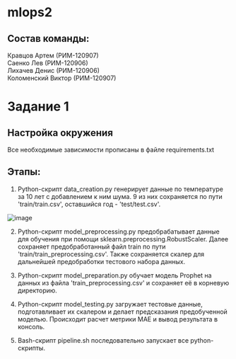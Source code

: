 # mlops2

## Состав команды:
Кравцов Артем (РИМ-120907)  
Саенко Лев (РИМ-120906)  
Лихачев Денис (РИМ-120906)  
Коломенский Виктор (РИМ-120907)  

# Задание 1

## Настройка окружения
Все необходимые зависимости прописаны в файле requirements.txt

## Этапы:

1.	Python-скрипт data_creation.py генерирует данные по температуре за 10 лет с добавлением к ним шума. 
9 из них сохраняется по пути 'train/train.csv', оставшийся год - 'test/test.csv'.

![image](https://user-images.githubusercontent.com/26464655/221661738-990dfcff-b503-4b87-a059-658be485e468.png)

2.	Python-скрипт model_preprocessing.py предобрабатывает данные для обучения при помощи sklearn.preprocessing.RobustScaler. Далее сохраняет предобработанный файл train по пути 'train/train_preprocessing.csv'. Также сохраняется скалер для дальнейшей предобработки тестового набора данных.

3.	Python-скрипт model_preparation.py обучает модель Prophet на данных из файла 'train_preprocessing.csv' и сохраняет её в корневую директорию.

4.	Python-скрипт model_testing.py загружает тестовые данные, подготавливает их скалером и делает предсказания предобученной моделью. Происходит расчет метрики MAE и вывод результата в консоль.

5.	Bash-скрипт pipeline.sh последовательно запускает все python-скрипты.
